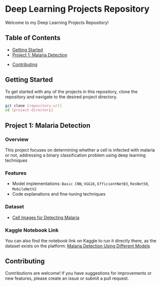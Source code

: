 # Deep Learning Projects Repository

Welcome to my Deep Learning Projects Repository! 

## Table of Contents
- [Getting Started](#getting-started)
- [Project 1: Malaria Detection](#project-1-malaria-detection)
<!--- [Project 2: Project Name](#project-2-project-name)
- [Project 3: Project Name](#project-3-project-name)-->
- [Contributing](#contributing)


## Getting Started
To get started with any of the projects in this repository, clone the repository and navigate to the desired project directory.
```bash
git clone [repository-url]
cd [project-directory]
```

## Project 1: Malaria Detection
### Overview
This project focuses on determining whether a cell is infected with malaria or not, addressing a binary classification problem using deep learning techniques

### Features
- Model implementations: `Basic CNN`, `VGG16`, `EfficientNetB3`, `ResNet50`, `MobileNetV2`
- Code explanations and fine-tuning techniques

### Dataset
- [Cell Images for Detecting Malaria](https://www.kaggle.com/datasets/iarunava/cell-images-for-detecting-malaria)

<!--### Results
| Model Name       | Train Accuracy | Test Accuracy |
|------------------|----------------|---------------|
| Basic CNN        | XX%            | XX%           |
| VGG16            | XX%            | XX%           |
| EfficientNetB3   | XX%            | XX%           |
| ResNet50         | XX%            | XX%           |
| MobileNetV2      | XX%            | XX%           |-->

### Kaggle Notebook Link
You can also find the notebook link on Kaggle to run it directly there, as the dataset exists on the platform: [Malaria Detection Using Different Models](https://www.kaggle.com/code/sarasaadoun/96-acc-malaria-detection-using-different-models)

## Contributing
Contributions are welcome! If you have suggestions for improvements or new features, please create an issue or submit a pull request.
